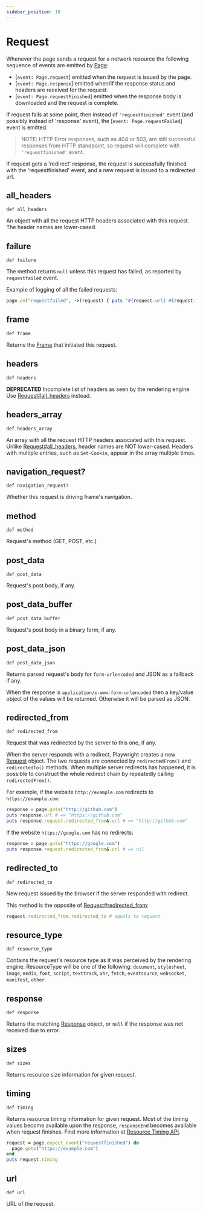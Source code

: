 ```yaml
---
sidebar_position: 10
---
```


# Request

Whenever the page sends a request for a network resource the following sequence of events are emitted by [Page](./page):
- [`event: Page.request`] emitted when the request is issued by the page.
- [`event: Page.response`] emitted when/if the response status and headers are received for the request.
- [`event: Page.requestFinished`] emitted when the response body is downloaded and the request is complete.

If request fails at some point, then instead of `'requestfinished'` event (and possibly instead of 'response' event),
the  [`event: Page.requestFailed`] event is emitted.

> NOTE: HTTP Error responses, such as 404 or 503, are still successful responses from HTTP standpoint, so request will
complete with `'requestfinished'` event.

If request gets a 'redirect' response, the request is successfully finished with the 'requestfinished' event, and a new
request is  issued to a redirected url.

## all_headers

```
def all_headers
```

An object with all the request HTTP headers associated with this request. The header names are lower-cased.

## failure

```
def failure
```

The method returns `null` unless this request has failed, as reported by `requestfailed` event.

Example of logging of all the failed requests:

```ruby
page.on("requestfailed", ->(request) { puts "#{request.url} #{request.failure}" })
```



## frame

```
def frame
```

Returns the [Frame](./frame) that initiated this request.

## headers

```
def headers
```

**DEPRECATED** Incomplete list of headers as seen by the rendering engine. Use [Request#all_headers](./request#all_headers) instead.

## headers_array

```
def headers_array
```

An array with all the request HTTP headers associated with this request. Unlike [Request#all_headers](./request#all_headers), header
names are NOT lower-cased. Headers with multiple entries, such as `Set-Cookie`, appear in the array multiple times.

## navigation_request?

```
def navigation_request?
```

Whether this request is driving frame's navigation.

## method

```
def method
```

Request's method (GET, POST, etc.)

## post_data

```
def post_data
```

Request's post body, if any.

## post_data_buffer

```
def post_data_buffer
```

Request's post body in a binary form, if any.

## post_data_json

```
def post_data_json
```

Returns parsed request's body for `form-urlencoded` and JSON as a fallback if any.

When the response is `application/x-www-form-urlencoded` then a key/value object of the values will be returned.
Otherwise it will be parsed as JSON.

## redirected_from

```
def redirected_from
```

Request that was redirected by the server to this one, if any.

When the server responds with a redirect, Playwright creates a new [Request](./request) object. The two requests are connected by
`redirectedFrom()` and `redirectedTo()` methods. When multiple server redirects has happened, it is possible to
construct the whole redirect chain by repeatedly calling `redirectedFrom()`.

For example, if the website `http://example.com` redirects to `https://example.com`:

```ruby
response = page.goto("http://github.com")
puts response.url # => "https://github.com"
puts response.request.redirected_from&.url # => "http://github.com"
```

If the website `https://google.com` has no redirects:

```ruby
response = page.goto("https://google.com")
puts response.request.redirected_from&.url # => nil
```



## redirected_to

```
def redirected_to
```

New request issued by the browser if the server responded with redirect.

This method is the opposite of [Request#redirected_from](./request#redirected_from):

```ruby
request.redirected_from.redirected_to # equals to request
```



## resource_type

```
def resource_type
```

Contains the request's resource type as it was perceived by the rendering engine. ResourceType will be one of the
following: `document`, `stylesheet`, `image`, `media`, `font`, `script`, `texttrack`, `xhr`, `fetch`, `eventsource`,
`websocket`, `manifest`, `other`.

## response

```
def response
```

Returns the matching [Response](./response) object, or `null` if the response was not received due to error.

## sizes

```
def sizes
```

Returns resource size information for given request.

## timing

```
def timing
```

Returns resource timing information for given request. Most of the timing values become available upon the response,
`responseEnd` becomes available when request finishes. Find more information at
[Resource Timing API](https://developer.mozilla.org/en-US/docs/Web/API/PerformanceResourceTiming).

```ruby
request = page.expect_event("requestfinished") do
  page.goto("https://example.com")
end
puts request.timing
```



## url

```
def url
```

URL of the request.

